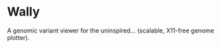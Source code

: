 # Wally

A genomic variant viewer for the uninspired... (scalable, X11-free genome plotter).








